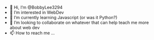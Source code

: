 - 👋 Hi, I’m @BobbyLee3294
- 👀 I’m interested in WebDev
- 🌱 I’m currently learning Javascript (or was it Python?) 
- 💞️ I’m looking to collaborate on whatever that can help teach me more about web dev
- 📫 How to reach me ...

<!---
BobbyLee3294/BobbyLee3294 is a ✨ special ✨ repository because its `README.md` (this file) appears on your GitHub profile.
You can click the Preview link to take a look at your changes.
--->
